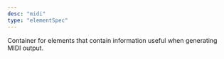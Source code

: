 ```yaml
---
desc: "midi"
type: "elementSpec"
---
```


Container for elements that contain information useful when generating MIDI
output.